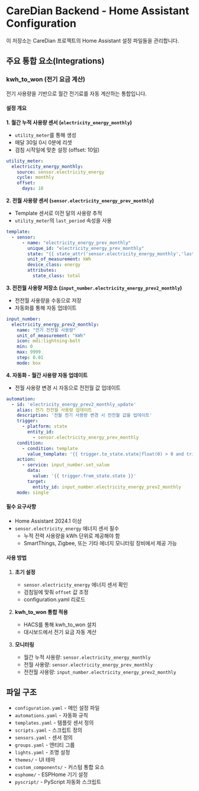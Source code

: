 # CareDian Backend - Home Assistant Configuration

이 저장소는 CareDian 프로젝트의 Home Assistant 설정 파일들을 관리합니다.

## 주요 통합 요소(Integrations)

### kwh_to_won (전기 요금 계산)

전기 사용량을 기반으로 월간 전기료를 자동 계산하는 통합입니다.

#### 설정 개요

**1. 월간 누적 사용량 센서 (`electricity_energy_monthly`)**
- `utility_meter`를 통해 생성
- 매달 30일 0시 0분에 리셋
- 검침 시작일에 맞춘 설정 (offset: 10일)

```yaml
utility_meter:
  electricity_energy_monthly:
    source: sensor.electricity_energy
    cycle: monthly
    offset:
      days: 10
```

**2. 전월 사용량 센서 (`sensor.electricity_energy_prev_monthly`)**
- Template 센서로 이전 달의 사용량 추적
- `utility_meter`의 `last_period` 속성을 사용

```yaml
template:
  - sensor:
      - name: "electricity_energy_prev_monthly"
        unique_id: "electricity_energy_prev_monthly"
        state: "{{ state_attr('sensor.electricity_energy_monthly','last_period') | round(1) }}"
        unit_of_measurement: kWh
        device_class: energy
        attributes:
          state_class: total
```

**3. 전전월 사용량 저장소 (`input_number.electricity_energy_prev2_monthly`)**
- 전전월 사용량을 수동으로 저장
- 자동화를 통해 자동 업데이트

```yaml
input_number:
  electricity_energy_prev2_monthly:
    name: "전기 전전월 사용량"
    unit_of_measurement: "kWh"
    icon: mdi:lightning-bolt
    min: 0
    max: 9999
    step: 0.01
    mode: box
```

**4. 자동화 - 월간 사용량 자동 업데이트**
- 전월 사용량 변경 시 자동으로 전전월 값 업데이트

```yaml
automation:
  - id: 'electricity_energy_prev2_monthly_update'
    alias: 전기 전전월 사용량 업데이트
    description: '전월 전기 사용량 변경 시 전전월 값을 업데이트'
    trigger:
      - platform: state
        entity_id:
          - sensor.electricity_energy_prev_monthly
    condition:
      - condition: template
        value_template: '{{ trigger.to_state.state|float(0) > 0 and trigger.from_state.state|float(0) > 0 }}'
    action:
      - service: input_number.set_value
        data:
          value: '{{ trigger.from_state.state }}'
        target:
          entity_id: input_number.electricity_energy_prev2_monthly
    mode: single
```

#### 필수 요구사항

- Home Assistant 2024.1 이상
- `sensor.electricity_energy` 에너지 센서 필수
  - 누적 전력 사용량을 kWh 단위로 제공해야 함
  - SmartThings, Zigbee, 또는 기타 에너지 모니터링 장비에서 제공 가능

#### 사용 방법

1. **초기 설정**
   - `sensor.electricity_energy` 에너지 센서 확인
   - 검침일에 맞춰 `offset` 값 조정
   - configuration.yaml 리로드

2. **kwh_to_won 통합 적용**
   - HACS를 통해 kwh_to_won 설치
   - 대시보드에서 전기 요금 자동 계산

3. **모니터링**
   - 월간 누적 사용량: `sensor.electricity_energy_monthly`
   - 전월 사용량: `sensor.electricity_energy_prev_monthly`
   - 전전월 사용량: `input_number.electricity_energy_prev2_monthly`

## 파일 구조

- `configuration.yaml` - 메인 설정 파일
- `automations.yaml` - 자동화 규칙
- `templates.yaml` - 템플릿 센서 정의
- `scripts.yaml` - 스크립트 정의
- `sensors.yaml` - 센서 정의
- `groups.yaml` - 엔티티 그룹
- `lights.yaml` - 조명 설정
- `themes/` - UI 테마
- `custom_components/` - 커스텀 통합 요소
- `esphome/` - ESPHome 기기 설정
- `pyscript/` - PyScript 자동화 스크립트
